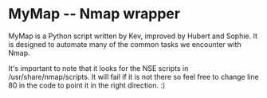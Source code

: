 # MyMap -- Nmap wrapper

MyMap is a Python script written by Kev, improved by Hubert and Sophie. It is designed to automate many of the common tasks we encounter with Nmap.

It's important to note that it looks for the NSE scripts in /usr/share/nmap/scripts.  It will fail if it is not there so feel free to change line 80
in the code to point it in the right direction. :)

